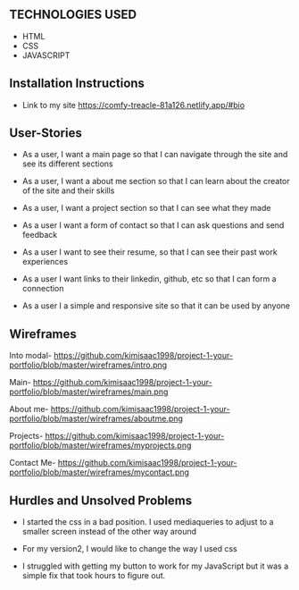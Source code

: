 ## TECHNOLOGIES USED

- HTML
- CSS
- JAVASCRIPT

## Installation Instructions

- Link to my site
  https://comfy-treacle-81a126.netlify.app/#bio

## User-Stories

- As a user, I want a main page so that I can navigate through the site and see its different sections

- As a user, I want a about me section so that I can learn about the creator of the site and their skills

- As a user, I want a project section so that I can see what they made

- As a user I want a form of contact so that I can ask questions and send feedback

- As a user I want to see their resume, so that I can see their past work experiences

- As a user I want links to their linkedin, github, etc so that I can form a connection

- As a user I a simple and responsive site so that it can be used by anyone

## Wireframes

Into modal- https://github.com/kimisaac1998/project-1-your-portfolio/blob/master/wireframes/intro.png

Main- https://github.com/kimisaac1998/project-1-your-portfolio/blob/master/wireframes/main.png

About me- https://github.com/kimisaac1998/project-1-your-portfolio/blob/master/wireframes/aboutme.png

Projects- https://github.com/kimisaac1998/project-1-your-portfolio/blob/master/wireframes/myprojects.png

Contact Me- https://github.com/kimisaac1998/project-1-your-portfolio/blob/master/wireframes/mycontact.png

## Hurdles and Unsolved Problems

- I started the css in a bad position. I used mediaqueries to adjust to a smaller screen instead of the other way around

- For my version2, I would like to change the way I used css

- I struggled with getting my button to work for my JavaScript but it was a simple fix that took hours to figure out.
